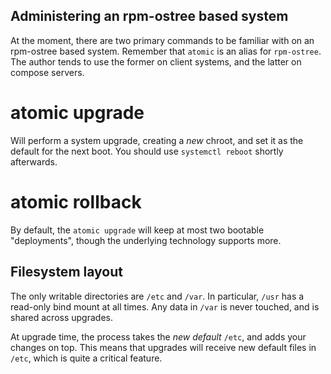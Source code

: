 ## Administering an rpm-ostree based system

At the moment, there are two primary commands to be familiar with on
an rpm-ostree based system.  Remember that `atomic` is an alias for
`rpm-ostree`.  The author tends to use the former on client systems,
and the latter on compose servers.

   # atomic upgrade

Will perform a system upgrade, creating a *new* chroot, and set it as
the default for the next boot.  You should use `systemctl reboot`
shortly afterwards.

   # atomic rollback

By default, the `atomic upgrade` will keep at most two bootable
"deployments", though the underlying technology supports more.

## Filesystem layout

The only writable directories are `/etc` and `/var`.  In particular,
`/usr` has a read-only bind mount at all times.  Any data in `/var` is
never touched, and is shared across upgrades. 

At upgrade time, the process takes the *new default* `/etc`, and adds
your changes on top.  This means that upgrades will receive new
default files in `/etc`, which is quite a critical feature.
